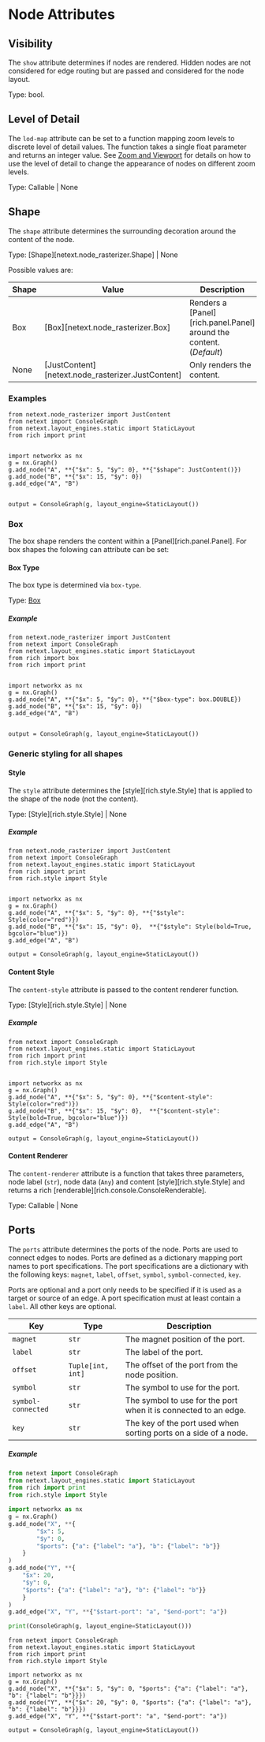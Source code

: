 # Node Attributes

## Visibility

The `show` attribute determines if nodes are rendered. Hidden nodes are not considered for edge routing but are passed and considered for the node layout.

Type: bool.

## Level of Detail

The `lod-map` attribute can be set to a function mapping zoom levels to discrete level of detail values. The function takes a single float parameter and returns an integer value. See [Zoom and Viewport](../user-guide/zoom-and-viewport.md) for details on how to use the level of detail to change the appearance of nodes on different zoom levels.

Type: Callable | None

## Shape

The `shape` attribute determines the surrounding decoration around the content of the node.

Type: [Shape][netext.node_rasterizer.Shape] | None

Possible values are:

| Shape |  Value | Description |
|------|--------|-------------|
| Box | [Box][netext.node_rasterizer.Box] | Renders a [Panel][rich.panel.Panel] around the content. (*Default*) |
| None | [JustContent][netext.node_rasterizer.JustContent] | Only renders the content. |

### Examples

```{.rich title='Shapes' }
from netext.node_rasterizer import JustContent
from netext import ConsoleGraph
from netext.layout_engines.static import StaticLayout
from rich import print


import networkx as nx
g = nx.Graph()
g.add_node("A", **{"$x": 5, "$y": 0}, **{"$shape": JustContent()})
g.add_node("B", **{"$x": 15, "$y": 0})
g.add_edge("A", "B")


output = ConsoleGraph(g, layout_engine=StaticLayout())
```

### Box

The box shape renders the content within a [Panel][rich.panel.Panel]. For box shapes the folowing can attribute can be set:

#### Box Type

The box type is determined via `box-type`.

Type: [Box](https://rich.readthedocs.io/en/stable/appendix/box.html#appendix-box)

##### Example

```{.rich title='Box Types' }
from netext.node_rasterizer import JustContent
from netext import ConsoleGraph
from netext.layout_engines.static import StaticLayout
from rich import box
from rich import print


import networkx as nx
g = nx.Graph()
g.add_node("A", **{"$x": 5, "$y": 0}, **{"$box-type": box.DOUBLE})
g.add_node("B", **{"$x": 15, "$y": 0})
g.add_edge("A", "B")


output = ConsoleGraph(g, layout_engine=StaticLayout())
```

### Generic styling for all shapes

#### Style

The `style` attribute determines the [style][rich.style.Style] that is applied to the shape of the node (not the content).

Type: [Style][rich.style.Style] | None


##### Example

```{.rich title='Style' }
from netext.node_rasterizer import JustContent
from netext import ConsoleGraph
from netext.layout_engines.static import StaticLayout
from rich import print
from rich.style import Style


import networkx as nx
g = nx.Graph()
g.add_node("A", **{"$x": 5, "$y": 0}, **{"$style": Style(color="red")})
g.add_node("B", **{"$x": 15, "$y": 0},  **{"$style": Style(bold=True, bgcolor="blue")})
g.add_edge("A", "B")

output = ConsoleGraph(g, layout_engine=StaticLayout())
```

#### Content Style

The `content-style` attribute is passed to the content renderer function.

Type: [Style][rich.style.Style] | None

##### Example

```{.rich title='Content Style' }
from netext import ConsoleGraph
from netext.layout_engines.static import StaticLayout
from rich import print
from rich.style import Style


import networkx as nx
g = nx.Graph()
g.add_node("A", **{"$x": 5, "$y": 0}, **{"$content-style": Style(color="red")})
g.add_node("B", **{"$x": 15, "$y": 0},  **{"$content-style": Style(bold=True, bgcolor="blue")})
g.add_edge("A", "B")

output = ConsoleGraph(g, layout_engine=StaticLayout())
```

#### Content Renderer

The `content-renderer` attribute is a function that takes three parameters, node label (`str`), node data (`Any`) and content [style][rich.style.Style] and returns a rich [renderable][rich.console.ConsoleRenderable].

Type: Callable | None

## Ports

The `ports` attribute determines the ports of the node. Ports are used to connect edges to nodes. Ports are defined as a dictionary mapping port names to port specifications. The port specifications are a dictionary with the following keys: `magnet`, `label`, `offset`, `symbol`, `symbol-connected`, `key`.

Ports are optional and a port only needs to be specified if it is used as a target or source of an edge. A port specification must at least contain a `label`. All other keys are optional.

| Key               | Type     | Description                                                                 |
|-------------------|----------|-----------------------------------------------------------------------------|
| `magnet`          | `str`    | The magnet position of the port.                                            |
| `label`           | `str`    | The label of the port.                                                      |
| `offset`          | `Tuple[int, int]` | The offset of the port from the node position.                        |
| `symbol`          | `str`    | The symbol to use for the port.                                              |
| `symbol-connected` | `str`    | The symbol to use for the port when it is connected to an edge.              |
| `key`             | `str`    | The key of the port used when sorting ports on a side of a node.                                         |


##### Example

```python
from netext import ConsoleGraph
from netext.layout_engines.static import StaticLayout
from rich import print
from rich.style import Style

import networkx as nx
g = nx.Graph()
g.add_node("X", **{
        "$x": 5,
        "$y": 0,
        "$ports": {"a": {"label": "a"}, "b": {"label": "b"}}
    }
)
g.add_node("Y", **{
    "$x": 20,
    "$y": 0,
    "$ports": {"a": {"label": "a"}, "b": {"label": "b"}}
    }
)
g.add_edge("X", "Y", **{"$start-port": "a", "$end-port": "a"})

print(ConsoleGraph(g, layout_engine=StaticLayout()))
```

```{.rich title='Ports' }
from netext import ConsoleGraph
from netext.layout_engines.static import StaticLayout
from rich import print
from rich.style import Style

import networkx as nx
g = nx.Graph()
g.add_node("X", **{"$x": 5, "$y": 0, "$ports": {"a": {"label": "a"}, "b": {"label": "b"}}})
g.add_node("Y", **{"$x": 20, "$y": 0, "$ports": {"a": {"label": "a"}, "b": {"label": "b"}}})
g.add_edge("X", "Y", **{"$start-port": "a", "$end-port": "a"})

output = ConsoleGraph(g, layout_engine=StaticLayout())
```
